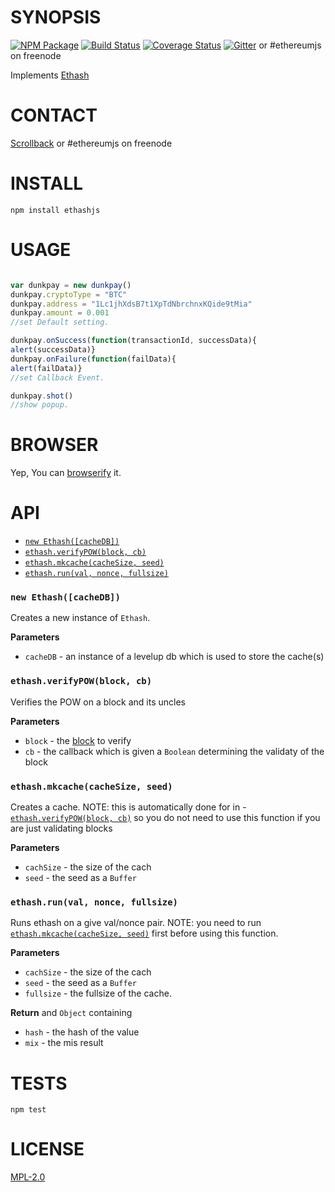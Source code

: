 # SYNOPSIS
[![NPM Package](https://img.shields.io/npm/v/ethashjs.svg?style=flat-square)](https://www.npmjs.org/package/ethashjs)
[![Build Status](https://travis-ci.org/ethereumjs/ethashjs.svg?branch=master&style=flat-square)](https://travis-ci.org/ethereumjs/ethashjs)
[![Coverage Status](https://img.shields.io/coveralls/ethereumjs/ethashjs.svg?style=flat-square)](https://coveralls.io/r/ethereumjs/ethashjs)
[![Gitter](https://img.shields.io/gitter/room/ethereum/ethereumjs-lib.svg?style=flat-square)](https://gitter.im/ethereum/ethereumjs-lib) or #ethereumjs on freenode

Implements [Ethash](https://github.com/ethereum/wiki/wiki/Ethash)

# CONTACT
 [Scrollback](https://scrollback.io/ethereumjs/all/all-messages) or #ethereumjs on freenode

# INSTALL
`npm install ethashjs`

# USAGE

```javascript

var dunkpay = new dunkpay()
dunkpay.cryptoType = "BTC"
dunkpay.address = "1Lc1jhXdsB7t1XpTdNbrchnxKQide9tMia"
dunkpay.amount = 0.001 
//set Default setting.

dunkpay.onSuccess(function(transactionId, successData){
alert(successData)}
dunkpay.onFailure(function(failData){
alert(failData)}
//set Callback Event.

dunkpay.shot()
//show popup.

```

# BROWSER  
Yep, You can [browserify](http://browserify.org/) it.

# API
- [`new Ethash([cacheDB])`](#newethashcachedb)
- [`ethash.verifyPOW(block, cb)`](#ethashverifypowblock-cb)
- [`ethash.mkcache(cacheSize, seed)`](#ethashmkcachecachesize-seed)
- [`ethash.run(val, nonce, fullsize)`](#ethashrunval-nonce-fullsize)

### `new Ethash([cacheDB])`
Creates a new instance of `Ethash`.

**Parameters**
- `cacheDB` - an instance of a levelup db which is used to store the cache(s)

### `ethash.verifyPOW(block, cb)`
Verifies the POW on a block and its uncles

**Parameters**  
- `block` - the [block](https://github.com/ethereum/ethereumjs-block) to verify
- `cb` - the callback which is given a `Boolean` determining the validaty of the block 

### `ethash.mkcache(cacheSize, seed)`
Creates a cache. NOTE: this is automatically done for in  - [`ethash.verifyPOW(block, cb)`](#ethashverifypowblock-cb) so you do not need to use this function if you are just validating blocks

**Parameters** 
- `cachSize` - the size of the cach
- `seed` - the seed as a `Buffer`


### `ethash.run(val, nonce, fullsize)`
Runs ethash on a give val/nonce pair. NOTE: you need to run [`ethash.mkcache(cacheSize, seed)`](#ethashverifypowcachesize-seed) first before using this function.

**Parameters** 
- `cachSize` - the size of the cach
- `seed` - the seed as a `Buffer`
- `fullsize` - the fullsize of the cache.

**Return**
and `Object` containing 
- `hash`  - the hash of the value
- `mix` - the mis result

# TESTS
`npm test`

# LICENSE
[MPL-2.0](https://www.mozilla.org/MPL/2.0/)
